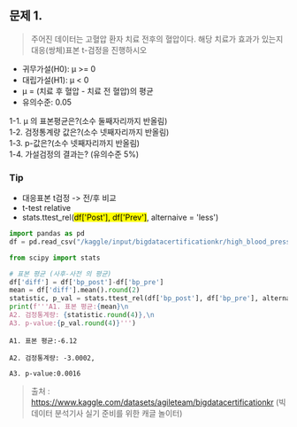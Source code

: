 문제 1.
-- 
> 주어진 데이터는 고혈압 환자 치료 전후의 혈압이다. 해당 치료가 효과가 있는지 대응(쌍체)표본 t-검정을 진행하시오  
* 귀무가설(H0): μ >= 0  
* 대립가설(H1): μ < 0  
* μ = (치료 후 혈압 - 치료 전 혈압)의 평균  
* 유의수준: 0.05

1-1. μ 의 표본평균은?(소수 둘째자리까지 반올림)  
1-2. 검정통계량 값은?(소수 넷째자리까지 반올림)  
1-3. p-값은?(소수 넷째자리까지 반올림)  
1-4. 가설검정의 결과는? (유의수준 5%)    

### Tip   
* 대응표본 t검정 -> 전/후 비교  
* t-test relative  
* stats.ttest_rel(<mark>df['Post'], df['Prev']</mark>, alternaive = 'less')  
```python
import pandas as pd
df = pd.read_csv("/kaggle/input/bigdatacertificationkr/high_blood_pressure.csv")

from scipy import stats 

# 표본 평균 (사후-사전 의 평균)
df['diff'] = df['bp_post']-df['bp_pre']
mean = df['diff'].mean().round(2)
statistic, p_val = stats.ttest_rel(df['bp_post'], df['bp_pre'], alternative = 'less')
print(f'''A1. 표본 평균:{mean}\n
A2. 검정통계량: {statistic.round(4)},\n
A3. p-value:{p_val.round(4)}''')
```
```
A1. 표본 평균:-6.12

A2. 검정통계량: -3.0002,

A3. p-value:0.0016
```



> 출처 : https://www.kaggle.com/datasets/agileteam/bigdatacertificationkr (빅데이터 분석기사 실기 준비를 위한 캐글 놀이터)

